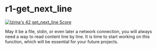 # r1-get_next_line

[![lzima's 42 get_next_line Score](https://badge42.vercel.app/api/v2/cl1nk4f8f004009lb75fyii0c/project/2431886)](https://github.com/JaeSeoKim/badge42)

May it be a file, stdin, or even later a network connection, you will always need a way to read content line by line. It is time to start working on this function, which will be essential for your future projects.
